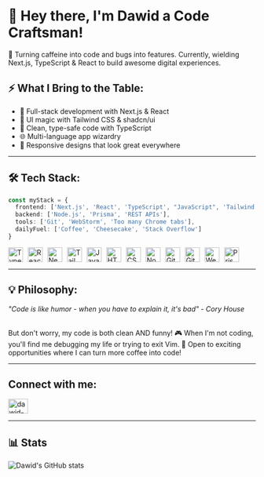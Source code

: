 # 👋 Hey there, I'm Dawid a Code Craftsman!

🎯 Turning caffeine into code and bugs into features. Currently, wielding Next.js, TypeScript & React to build awesome
digital experiences.

## ⚡ What I Bring to the Table:

- 🔨 Full-stack development with Next.js & React
- 🎨 UI magic with Tailwind CSS & shadcn/ui
- 🧩 Clean, type-safe code with TypeScript
- 🌐 Multi-language app wizardry
- 📱 Responsive designs that look great everywhere

---

## 🛠 Tech Stack:

```typescript
const myStack = {
  frontend: ['Next.js', 'React', 'TypeScript', "JavaScript", 'Tailwind CSS', "Next.js", "HTML", "CSS"],
  backend: ['Node.js', 'Prisma', 'REST APIs'],
  tools: ['Git', 'WebStorm', 'Too many Chrome tabs'],
  dailyFuel: ['Coffee', 'Cheesecake', 'Stack Overflow']
}
```

<div style="display: flex; flex-wrap: wrap; gap: 10px;">
  <img style="width: 30px;" src="https://cdn.jsdelivr.net/gh/devicons/devicon/icons/typescript/typescript-plain.svg" alt="TypeScript" />
  <img style="width: 30px;" src="https://cdn.jsdelivr.net/gh/devicons/devicon/icons/react/react-original.svg" alt="React" />
  <img style="width: 30px;" src="https://cdn.jsdelivr.net/gh/devicons/devicon/icons/nextjs/nextjs-original.svg" alt="Next.js" />
  <img style="width: 30px;" src="https://cdn.jsdelivr.net/gh/devicons/devicon/icons/tailwindcss/tailwindcss-original.svg" alt="TailwindCSS" />
  <img style="width: 30px;" src="https://cdn.jsdelivr.net/gh/devicons/devicon/icons/javascript/javascript-plain.svg" alt="JavaScript" />
  <img style="width: 30px;" src="https://cdn.jsdelivr.net/gh/devicons/devicon/icons/html5/html5-plain.svg" alt="HTML" />
  <img style="width: 30px;" src="https://cdn.jsdelivr.net/gh/devicons/devicon/icons/css3/css3-plain.svg" alt="CSS" />
  <img style="width: 30px;" src="https://cdn.jsdelivr.net/gh/devicons/devicon/icons/nodejs/nodejs-original.svg" alt="NodeJS" />
  <img style="width: 30px;" src="https://cdn.jsdelivr.net/gh/devicons/devicon/icons/git/git-original.svg" alt="Git" />
  <img style="width: 30px;" src="https://cdn.jsdelivr.net/gh/devicons/devicon/icons/github/github-original.svg" alt="GitHub" />
  <img style="width: 30px;" src="https://cdn.jsdelivr.net/gh/devicons/devicon/icons/webstorm/webstorm-original.svg" alt="WebStorm" />
  <img style="width: 30px;" src="https://cdn.jsdelivr.net/gh/devicons/devicon/icons/prisma/prisma-original.svg" alt="Prisma" />
</div>

---

## 💡 Philosophy:

_"Code is like humor - when you have to explain it, it's bad" - Cory House_

<br/>
But don't worry, my code is both clean AND funny!
🎮 When I'm not coding, you'll find me debugging my life or trying to exit Vim.
💌 Open to exciting opportunities where I can turn more coffee into code!

---

## Connect with me:

<a href="https://linkedin.com/in/dawid-binkowski-webdev" target="blank"><img align="center" src="https://raw.githubusercontent.com/rahuldkjain/github-profile-readme-generator/master/src/images/icons/Social/linked-in-alt.svg" alt="dawid-binkowski-webdev" height="30" width="40" /></a>

---

## 📊 Stats

![Dawid's GitHub stats](https://github-readme-stats.vercel.app/api?username=binkowskidawid&show_icons=true&theme=gruvbox)
